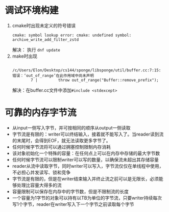 # 调试环境构建

1. cmake时出现未定义的符号错误
   ```
   cmake: symbol lookup error: cmake: undefined symbol: archive_write_add_filter_zstd
   ```
   解决：
   执行 `dnf update`
2. make时出现
    ```shell
        /c/Users/Elon/Desktop/cs144/sponge/libsponge/util/buffer.cc:7:15: 错误：‘out_of_range’在此作用域中尚未声明
            7 |         throw out_of_range("Buffer::remove_prefix");
    ```
    解决：在buffer.cc文件中添加`#include <stdexcept>`

# 可靠的内存字节流
- 从input一侧写入字节，并可按相同的顺序从output一侧读取
- 字节流是有限的：writer可以终结输入，接着就不能写入了。当reader读到流的末尾时，会得到EOF，就无法读取更多字节了。
- 任何时候字节流将可以通过拥塞控制限制内存消耗
- 该对象初始化一个特殊的容量：在任何点上可以在内存中存储的最大字节数
- 任何时候字节流可以限制writer可以写的数量，以确保流未超出其存储容量
- reader从流中读取字节，同时writer可以写入，字节流仅仅在单线程中使用，不必担心并发读写、锁和竞争
- 字节流是有限的，但是在writer结束输入并终止流之前可以是无限长，必须能够处理比容量大得多的流 
- 容量限制可以保存在内存中的字节数，但是不限制流的长度
- 一个容量为1字节的对象可以持有以TB为单位的字节流，只要writer持续每次写1个字节，reader在writer写入下一个字节之前读取每个字节
